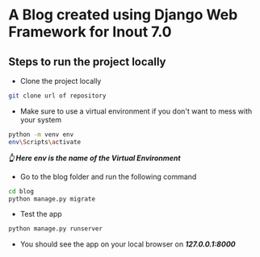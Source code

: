 # A Blog created using Django Web Framework for Inout 7.0

## Steps to run the project locally
- Clone the project locally<br/>
``` bash 
git clone url of repository
```
- Make sure to use a virtual environment if you don't want to mess with your system<br/>
``` bash 
python -m venv env 
env\Scripts\activate
```
___👆 Here env is the name of the Virtual Environment___ 
- Go to the blog folder and run the following command<br/>
``` bash
cd blog
python manage.py migrate
```
- Test the app<br/>
``` bash 
python manage.py runserver
```
- You should see the app on your local browser on ***127.0.0.1:8000***
